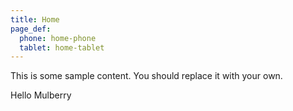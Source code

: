 ```yaml
---
title: Home
page_def:
  phone: home-phone
  tablet: home-tablet
---
```


This is some sample content. You should replace it with your own.

Hello Mulberry


